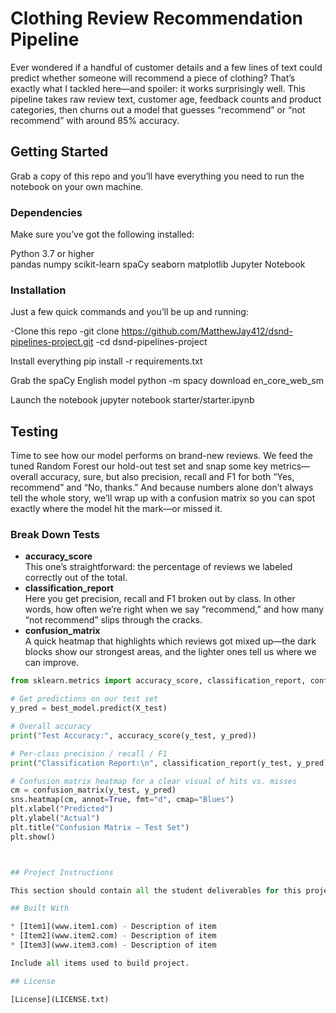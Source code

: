 # Clothing Review Recommendation Pipeline

Ever wondered if a handful of customer details and a few lines of text could predict whether someone will recommend a piece of clothing? That’s exactly what I tackled here—and spoiler: it works surprisingly well. This pipeline takes raw review text, customer age, feedback counts and product categories, then churns out a model that guesses “recommend” or “not recommend” with around 85% accuracy.

## Getting Started

Grab a copy of this repo and you’ll have everything you need to run the notebook on your own machine.

### Dependencies

Make sure you’ve got the following installed:

  Python 3.7 or higher  
  pandas
  numpy
  scikit-learn 
  spaCy
  seaborn
  matplotlib 
  Jupyter Notebook

### Installation

Just a few quick commands and you’ll be up and running:

-Clone this repo
-git clone https://github.com/MatthewJay412/dsnd-pipelines-project.git
-cd dsnd-pipelines-project

Install everything
pip install -r requirements.txt

Grab the spaCy English model
python -m spacy download en_core_web_sm

Launch the notebook
jupyter notebook starter/starter.ipynb

## Testing

Time to see how our model performs on brand-new reviews. We feed the tuned Random Forest our hold-out test set and snap some key metrics—overall accuracy, sure, but also precision, recall and F1 for both “Yes, recommend” and “No, thanks.” And because numbers alone don’t always tell the whole story, we’ll wrap up with a confusion matrix so you can spot exactly where the model hit the mark—or missed it.

### Break Down Tests

- **accuracy_score**  
  This one’s straightforward: the percentage of reviews we labeled correctly out of the total.  
- **classification_report**  
  Here you get precision, recall and F1 broken out by class. In other words, how often we’re right when we say “recommend,” and how many “not recommend” slips through the cracks.  
- **confusion_matrix**  
  A quick heatmap that highlights which reviews got mixed up—the dark blocks show our strongest areas, and the lighter ones tell us where we can improve.

```python
from sklearn.metrics import accuracy_score, classification_report, confusion_matrix

# Get predictions on our test set
y_pred = best_model.predict(X_test)

# Overall accuracy
print("Test Accuracy:", accuracy_score(y_test, y_pred))

# Per-class precision / recall / F1
print("Classification Report:\n", classification_report(y_test, y_pred))

# Confusion matrix heatmap for a clear visual of hits vs. misses
cm = confusion_matrix(y_test, y_pred)
sns.heatmap(cm, annot=True, fmt="d", cmap="Blues")
plt.xlabel("Predicted")
plt.ylabel("Actual")
plt.title("Confusion Matrix – Test Set")
plt.show()



## Project Instructions

This section should contain all the student deliverables for this project.

## Built With

* [Item1](www.item1.com) - Description of item
* [Item2](www.item2.com) - Description of item
* [Item3](www.item3.com) - Description of item

Include all items used to build project.

## License

[License](LICENSE.txt)
